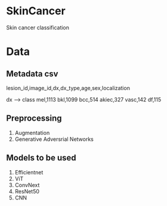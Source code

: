 # SkinCancer
Skin cancer classification



# Data 

## Metadata csv

lesion_id,image_id,dx,dx_type,age,sex,localization

dx --> class
mel,1113
bkl,1099
bcc,514
akiec,327
vasc,142
df,115

## Preprocessing
1. Augmentation
2. Generative Adversrial Networks

## Models to be used

1. Efficientnet
2. ViT
3. ConvNext
4. ResNet50
5. CNN
